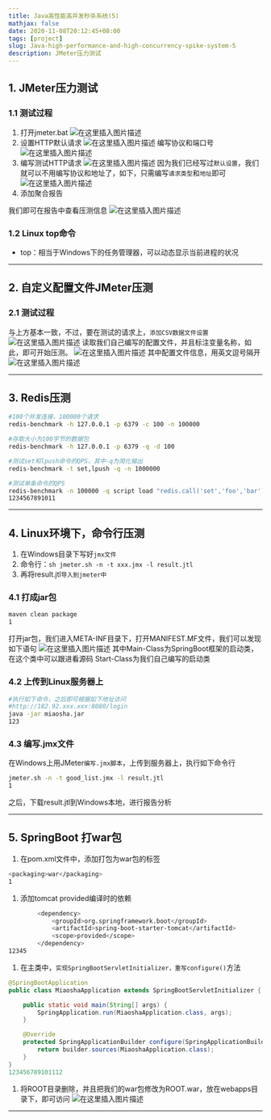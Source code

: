 ```yaml
---
title: Java高性能高并发秒杀系统(5)
mathjax: false
date: 2020-11-08T20:12:45+08:00
tags: [project]
slug: Java-high-performance-and-high-concurrency-spike-system-5
description: JMeter压力测试
---
```


## 1. JMeter压力测试

### 1.1 测试过程

1. 打开jmeter.bat
   ![在这里插入图片描述](https://cdn.kayleh.top/gh/kayleh/cdn2/Java高性能高并发秒杀系统/20200713193736717.png)
2. 设置HTTP默认请求
   ![在这里插入图片描述](https://cdn.kayleh.top/gh/kayleh/cdn2/Java高性能高并发秒杀系统/20200713193845955.png)
   编写协议和端口号
   ![在这里插入图片描述](https://cdn.kayleh.top/gh/kayleh/cdn2/Java高性能高并发秒杀系统/20200713193919346.png)
3. 编写测试HTTP请求
   ![在这里插入图片描述](https://cdn.kayleh.top/gh/kayleh/cdn2/Java高性能高并发秒杀系统/20200713194035109.png)
   因为我们已经写过`默认设置`，我们就可以不用编写协议和地址了，如下，只需编写`请求类型`和`地址`即可
   ![在这里插入图片描述](https://cdn.kayleh.top/gh/kayleh/cdn2/Java高性能高并发秒杀系统/2020071319414434.png)
4. 添加聚合报告

我们即可在报告中查看压测信息
![在这里插入图片描述](https://cdn.kayleh.top/gh/kayleh/cdn2/Java高性能高并发秒杀系统/20200713194305250.png)

### 1.2 Linux top命令

- top：相当于Windows下的任务管理器，可以动态显示当前进程的状况

------

## 2. 自定义配置文件JMeter压测

### 2.1 测试过程

与上方基本一致，不过，要在测试的请求上，`添加CSV数据文件设置`
![在这里插入图片描述](https://cdn.kayleh.top/gh/kayleh/cdn2/Java高性能高并发秒杀系统/20200713195835161.png)
读取我们自己编写的配置文件，并且标注变量名称，如此，即可开始压测。
![在这里插入图片描述](https://cdn.kayleh.top/gh/kayleh/cdn2/Java高性能高并发秒杀系统/20200713195944979.png)
其中配置文件信息，用英文逗号隔开
![在这里插入图片描述](https://cdn.kayleh.top/gh/kayleh/cdn2/Java高性能高并发秒杀系统/20200713201121978.png)

------

## 3. Redis压测

```bash
#100个并发连接，100000个请求
redis-benchmark -h 127.0.0.1 -p 6379 -c 100 -n 100000

#存取大小为100字节的数据包
redis-benchmark -h 127.0.0.1 -p 6379 -q -d 100

#测试set和lpush命令的QPS，其中-q为简化输出
redis-benchmark -t set,lpush -q -n 1000000

#测试单条命令的QPS
redis-benchmark -n 100000 -q script load "redis.call('set','foo','bar')"
1234567891011
```

------

## 4. Linux环境下，命令行压测

1. 在Windows目录下写好`jmx文件`
2. 命令行：`sh jmeter.sh -n -t xxx.jmx -l result.jtl`
3. 再将result.jtl`导入到jmeter中`

### 4.1 打成jar包

```bash
maven clean package
1
```

打开jar包，我们进入META-INF目录下，打开MANIFEST.MF文件，我们可以发现如下语句
![在这里插入图片描述](https://cdn.kayleh.top/gh/kayleh/cdn2/Java高性能高并发秒杀系统/20200713211114969.png)
其中Main-Class为SpringBoot框架的启动类，在这个类中可以跟进看源码
Start-Class为我们自己编写的启动类

### 4.2 上传到Linux服务器上

```bash
#执行如下命令，之后即可根据如下地址访问
#http://182.92.xxx.xxx:8080/login
java -jar miaosha.jar 
123
```

### 4.3 编写.jmx文件

在Windows上用JMeter`编写.jmx脚本`，上传到服务器上，执行如下命令行

```bash
jmeter.sh -n -t good_list.jmx -l result.jtl 
1
```

之后，下载result.jtl到Windows本地，进行报告分析

------

## 5. SpringBoot 打war包

1. 在pom.xml文件中，添加打包为war包的标签

```bash
<packaging>war</packaging>
1
```

1. 添加tomcat provided编译时的依赖

```bash
        <dependency>
            <groupId>org.springframework.boot</groupId>
            <artifactId>spring-boot-starter-tomcat</artifactId>
            <scope>provided</scope>
        </dependency>
12345
```

1. 在主类中，`实现SpringBootServletInitializer，重写configure()`方法

```java
@SpringBootApplication
public class MiaoshaApplication extends SpringBootServletInitializer {

    public static void main(String[] args) {
        SpringApplication.run(MiaoshaApplication.class, args);
    }

    @Override
    protected SpringApplicationBuilder configure(SpringApplicationBuilder builder) {
        return builder.sources(MiaoshaApplication.class);
    }
}
123456789101112
```

1. 将ROOT目录删除，并且把我们的war包修改为ROOT.war，放在webapps目录下，即可访问
   ![在这里插入图片描述](https://cdn.kayleh.top/gh/kayleh/cdn2/Java高性能高并发秒杀系统/20200713203204970.png)

------
